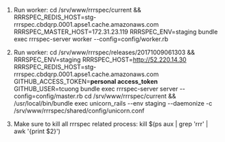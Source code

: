 1. Run worker:
cd /srv/www/rrrspec/current && RRRSPEC_REDIS_HOST=stg-rrrspec.cbdqrp.0001.apse1.cache.amazonaws.com RRRSPEC_MASTER_HOST=172.31.23.119 RRRSPEC_ENV=staging bundle exec rrrspec-server worker --config=config/worker.rb

2. Run worker:
cd /srv/www/rrrspec/releases/20171009061303 && RRRSPEC_ENV=staging RRRSPEC_HOST=http://52.220.14.30 RRRSPEC_REDIS_HOST=stg-rrrspec.cbdqrp.0001.apse1.cache.amazonaws.com GITHUB_ACCESS_TOKEN=**personal access_token**  GITHUB_USER=tcuong  bundle exec rrrspec-server server --config=config/master.rb
cd /srv/www/rrrspec/current && /usr/local/bin/bundle exec unicorn_rails --env staging --daemonize -c /srv/www/rrrspec/shared/config/unicorn.conf

3. Make sure to kill all rrrspec related process:
kill $(ps aux | grep 'rrr' | awk '{print $2}')